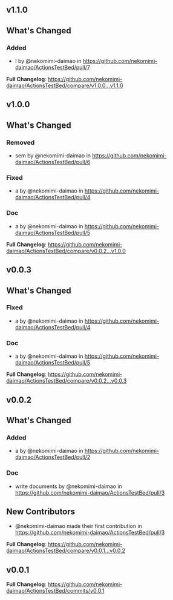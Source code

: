 ## v1.1.0


## What's Changed
### Added
* l by @nekomimi-daimao in https://github.com/nekomimi-daimao/ActionsTestBed/pull/7


**Full Changelog**: https://github.com/nekomimi-daimao/ActionsTestBed/compare/v1.0.0...v1.1.0
## v1.0.0
<!-- Release notes generated using configuration in .github/release.yml at v1.0.0 -->

## What's Changed
### Removed
* sem by @nekomimi-daimao in https://github.com/nekomimi-daimao/ActionsTestBed/pull/6
### Fixed
* a by @nekomimi-daimao in https://github.com/nekomimi-daimao/ActionsTestBed/pull/4
### Doc
* a by @nekomimi-daimao in https://github.com/nekomimi-daimao/ActionsTestBed/pull/5


**Full Changelog**: https://github.com/nekomimi-daimao/ActionsTestBed/compare/v0.0.2...v1.0.0
## v0.0.3
<!-- Release notes generated using configuration in .github/release.yml at v0.0.3 -->

## What's Changed
### Fixed
* a by @nekomimi-daimao in https://github.com/nekomimi-daimao/ActionsTestBed/pull/4
### Doc
* a by @nekomimi-daimao in https://github.com/nekomimi-daimao/ActionsTestBed/pull/5


**Full Changelog**: https://github.com/nekomimi-daimao/ActionsTestBed/compare/v0.0.2...v0.0.3
## v0.0.2


## What's Changed
### Added
* a by @nekomimi-daimao in https://github.com/nekomimi-daimao/ActionsTestBed/pull/2
### Doc
* write documents by @nekomimi-daimao in https://github.com/nekomimi-daimao/ActionsTestBed/pull/3

## New Contributors
* @nekomimi-daimao made their first contribution in https://github.com/nekomimi-daimao/ActionsTestBed/pull/3

**Full Changelog**: https://github.com/nekomimi-daimao/ActionsTestBed/compare/v0.0.1...v0.0.2
## v0.0.1




**Full Changelog**: https://github.com/nekomimi-daimao/ActionsTestBed/commits/v0.0.1